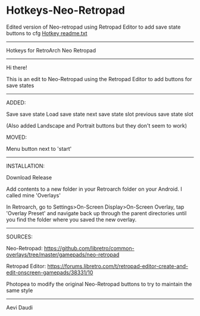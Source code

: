 # Hotkeys-Neo-Retropad
Edited version of Neo-retropad using Retropad Editor to add save state buttons to cfg
[Hotkey readme.txt](https://github.com/Aevi-Daudi/Hotkeys-Neo-Retropad/files/14324468/Hotkey.readme.txt)
____________________________________

Hotkeys for RetroArch Neo Retropad
____________________________________

Hi there!

This is an edit to Neo-Retropad using the Retropad Editor to add buttons for save states

------------------------------------

ADDED:

Save save state
Load save state
next save state slot
previous save state slot

(Also added Landscape and Portrait buttons but they don't seem to work)

MOVED:

Menu button next to 'start'

------------------------------------

INSTALLATION:

Download Release

Add contents to a new folder in your Retroarch folder on your Android. I called mine 'Overlays'

In Retroarch, go to Settings>On-Screen Display>On-Screen Overlay, tap 'Overlay Preset' and navigate back up through the parent directories until you find the folder where you saved the new overlay.

------------------------------------

SOURCES:

Neo-Retropad:
https://github.com/libretro/common-overlays/tree/master/gamepads/neo-retropad

Retropad Editor:
https://forums.libretro.com/t/retropad-editor-create-and-edit-onscreen-gamepads/38331/10

Photopea to modify the original Neo-Retropad buttons to try to maintain the same style

------------------------------------
Aevi Daudi
